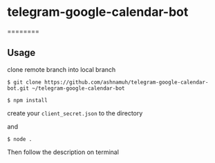 # telegram-google-calendar-bot
========

Usage
----------

clone remote branch into local branch

`$ git clone https://github.com/ashnamuh/telegram-google-calendar-bot.git ~/telegram-google-calendar-bot`

`$ npm install`

create your `client_secret.json` to the directory

and

`$ node .`

Then follow the description on terminal
